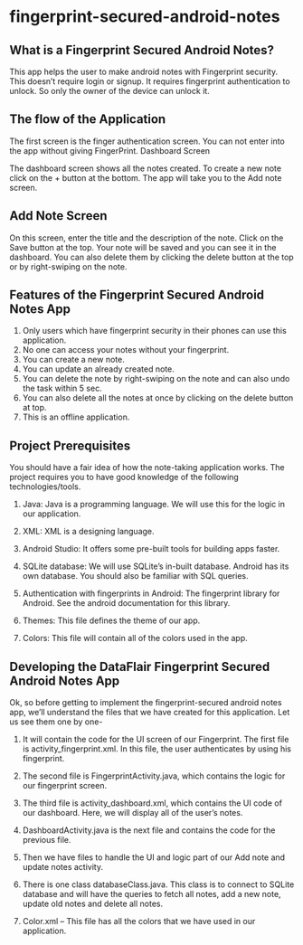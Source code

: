 # fingerprint-secured-android-notes

## What is a Fingerprint Secured Android Notes?
This app helps the user to make android notes with Fingerprint security. This doesn’t require login or signup. It requires fingerprint authentication to unlock. So only the owner of the device can unlock it.

## The flow of the Application
The first screen is the finger authentication screen. You can not enter into the app without giving FingerPrint.
Dashboard Screen

The dashboard screen shows all the notes created. To create a new note click on the + button at the bottom. The app will take you to the Add note screen.

## Add Note Screen
On this screen, enter the title and the description of the note. Click on the Save button at the top. Your note will be saved and you can see it in the dashboard. You can also delete them by clicking the delete button at the top or by right-swiping on the note.

## Features of the Fingerprint Secured Android Notes App
1. Only users which have fingerprint security in their phones can use this application.
2. No one can access your notes without your fingerprint.
3. You can create a new note.
4. You can update an already created note.
5. You can delete the note by right-swiping on the note and can also undo the task within 5 sec.
6. You can also delete all the notes at once by clicking on the delete button at top.
7. This is an offline application.

## Project Prerequisites
You should have a fair idea of how the note-taking application works. The project requires you to have good knowledge of the following technologies/tools.

1. Java: Java is a programming language. We will use this for the logic in our application.

2. XML: XML is a designing language.

3. Android Studio: It offers some pre-built tools for building apps faster.

4. SQLite database: We will use SQLite’s in-built database. Android has its own database. You should also be familiar with SQL queries.

5. Authentication with fingerprints in Android: The fingerprint library for Android. See the android documentation for this library.

6. Themes: This file defines the theme of our app.

7. Colors: This file will contain all of the colors used in the app.

## Developing the DataFlair Fingerprint Secured Android Notes App
Ok, so before getting to implement the fingerprint-secured android notes app, we’ll understand the files that we have created for this application. Let us see them one by one-

1. It will contain the code for the UI screen of our Fingerprint. The first file is activity_fingerprint.xml. In this file, the user authenticates by using his fingerprint.

2. The second file is FingerprintActivity.java, which contains the logic for our fingerprint screen.

3. The third file is activity_dashboard.xml, which contains the UI code of our dashboard. Here, we will display all of the user’s notes.

4. DashboardActivity.java is the next file and contains the code for the previous file.

5. Then we have files to handle the UI and logic part of our Add note and update notes activity.

6. There is one class databaseClass.java. This class is to connect to SQLite database and will have the queries to fetch all notes, add a new note, update old notes and delete all notes.

7. Color.xml – This file has all the colors that we have used in our application.
